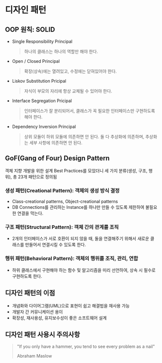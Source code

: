 # 디자인 패턴



## OOP 원칙: SOLID

- Single Responsibility Principal

  > 하나의 클래스는 하나의 역할만 해야 한다.

- Open / Closed Principal

  > 확장(상속)에는 열려있고, 수정에는 닫혀있어야 한다.

- Liskov Substitution Pricipal

  > 자식이 부모의 자리에 항상 교체될 수 있어야 한다.

- Interface Segregation Pricipal

  > 인터페이스가 잘 분리되어서, 클래스가 꼭 필요한 인터페이스만 구현하도록 해야 한다.

- Dependency Inversion Principal

  > 상위 모듈이 하위 모듈에 의존하면 안 된다.
  > 둘 다 추상화에 의존하며, 추상화는 세부 사항에 의존하면 안 된다.



## GoF(Gang of Four) Design Pattern

객체 지향 개발을 위한 설계 Best Practices를 모았더니 세 가지 분류(생성, 구조, 행위), 총 23개 패턴으로 정의됨



### 생성 패턴(Creational Pattern): 객체의 생성 방식 결정

- Class-creational patterns, Object-creational patterns
- DB Connections를 관리하는 Instance를 하나만 만들 수 있도록 제한하여 불필요한 연결을 막는다.



### 구조 패턴(Structural Pattern): 객체 간의 관계를 조직

- 2개의 인터페이스가 서로 호환이 되지 않을 때, 둘을 연결해주기 위해서 새로운 클래스를 만들어서 연결시킬 수 있도록 한다.



### 행위 패턴(Behavioral Pattern): 객체의 행위를 조직, 관리, 연합

- 하위 클래스에서 구현해야 하는 함수 및 알고리즘을 미리 선언하여, 상속 시 필수로 구현하도록 한다.



## 디자인 패턴의 이점

- 개념화와 다이어그램(UML)으로 표현이 쉽고 해결법을 재사용 가능
- 개발자 간 커뮤니케이션 용이
- 확장성, 재사용성, 유지보수성이 좋은 소프트웨어 설계



## 디자인 패턴 사용시 주의사항

> "If you only have a hammer, you tend to see every problem as a nail"
>
> Abraham Maslow